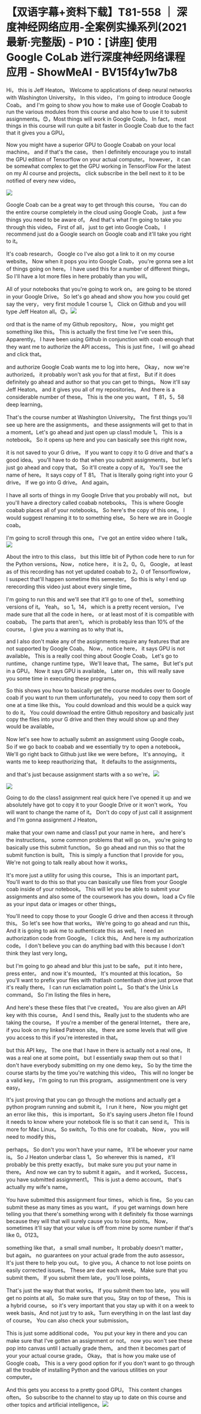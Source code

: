 # 【双语字幕+资料下载】T81-558 ｜ 深度神经网络应用-全案例实操系列(2021最新·完整版) - P10：[讲座] 使用 Google CoLab 进行深度神经网络课程应用 - ShowMeAI - BV15f4y1w7b8

Hi， this is Jeff Heaton。 Welcome to applications of deep neural networks with Washington University。 In this video， I'm going to introduce Google Coab。 and I'm going to show you how to make use of Google Coabab to run the various modules from this course and also how to use it to submit assignments。😊，Most things will work in Google Coab。 In fact， most things in this course will run quite a bit faster in Google Coab due to the fact that it gives you a GPU。

 Now you might have a superior GPU to Google Coabab on your local machine。 and if that's the case。 then I definitely encourage you to install the GPU edition of Tensorflow on your actual computer。 however， it can be somewhat complex to get the GPU working in TensorFlow For the latest on my AI course and projects。 click subscribe in the bell next to it to be notified of every new video。



![](img/9b3166bd64e1d412ba7306144df7359f_1.png)

Google Coab can be a great way to get through this course。 You can do the entire course completely in the cloud using Google Coab。 just a few things you need to be aware of。 And that's what I'm going to take you through this video。 First of all， just to get into Google Coab。 I recommend just do a Google search on Google coab and it'll take you right to it。

 It's coab research， Google co I've also got a link to it on my course website。 Now when it pops you into Google Coab， you're gonna see a lot of things going on here。 I have used this for a number of different things。 So I'll have a lot more files in here probably than you will。

 All of your notebooks that you're going to work on。 are going to be stored in your Google Drive。 So let's go ahead and show you how you could get say the very， very first module 1 course 1。 Click on Github and you will type Jeff Heaton all。😊。![](img/9b3166bd64e1d412ba7306144df7359f_3.png)

ord that is the name of my Github repository。 Now， you might get something like this。 This is actually the first time Ive I've seen this。 Apparently。 I have been using Github in conjunction with coab enough that they want me to authorize the API access。 This is just fine， I will go ahead and click that。

 and authorize Google Coab wants me to log into here。 Okay， now we're authorized。 it probably won't ask you for that at first， But if it does definitely go ahead and author so that you can get to things。 Now it'll say Jeff Heaton。 and it gives you all of my repositories。 And there is a considerable number of these。 This is the one you want。 T 81，5，58 deep learning。

 That's the course number at Washington University。 The first things you'll see up here are the assignments。 and these assignments will get to that in a moment。Let's go ahead and just open up class1 module 1。 This is a notebook。 So it opens up here and you can basically see this right now。

 it is not saved to your G drive。 If you want to copy it to G drive and that's a good idea。 you'll have to do that when you submit assignments， but let's just go ahead and copy that。 So it'll create a copy of it。 You'll see the name of here。 It says copy of T 81。 That is literally going right into your G drive。 If we go into G drive。 And again。

 I have all sorts of things in my Google Drive that you probably will not。 but you'll have a directory called coabab notebooks。 This is where Google coabab places all of your notebooks。 So here's the copy of this one。 I would suggest renaming it to to something else。 So here we are in Google coab。

 I'm going to scroll through this one。 I've got an entire video where I talk。![](img/9b3166bd64e1d412ba7306144df7359f_5.png)

About the intro to this class， but this little bit of Python code here to run for the Python versions。Now， notice here， it is 2。0。0。 Google， at least as of this recording has not yet updated coabab to 2。0 of Tensorflowlow， I suspect that'll happen sometime this semester。 So this is why I end up rerecording this video just about every single time。

 I'm going to run this and we'll see that it'll go to one of the1。 something versions of it。 Yeah。 so 1。14， which is a pretty recent version。 I've made sure that all the code in here。 or at least most of it is compatible with coabab。 The parts that aren't。 which is probably less than 10% of the course。 I give you a warning as to why that is。

 and I also don't make any of the assignments require any features that are not supported by Google Coab。 Now， notice here， it says GPU is not available。 This is a really cool thing about Google Coab。 Let's go to runtime。 change runtime type。 We'll leave that。The same。 But let's put in a GPU。 Now it says GPU is available。 Later on， this will really save you some time in executing these programs。

 So this shows you how to basically get the course modules over to Google coab if you want to run them unfortunately。 you need to copy them sort of one at a time like this。 You could download and this would be a quick way to do it。 You could download the entire Github repository and basically just copy the files into your G drive and then they would show up and they would be available。

 Now let's see how to actually submit an assignment using Google coab。 So if we go back to coabab and we essentially try to open a notebook。 We'll go right back to Github just like we were before。 It's annoying。 it wants me to keep reauthorizing that。 It defaults to the assignments。

 and that's just because assignment starts with a so we're。![](img/9b3166bd64e1d412ba7306144df7359f_7.png)

![](img/9b3166bd64e1d412ba7306144df7359f_8.png)

Going to do the class1 assignment real quick here I've opened it up and we absolutely have got to copy it to your Google Drive or it won't work。 You will want to change the name of it。 Don't do copy of just call it assignment and I'm gonna assignment J Heaton。

 make that your own name and class1 put your name in here。 and here's the instructions。 some common problems that will go on。 you're going to basically use this submit function。 So go ahead and run this so that the submit function is built。 This is simply a function that I provide for you。 We're not going to talk really about how it works。

 It's more just a utility for using this course。 This is an important part。 You'll want to do this so that you can basically use files from your Google coab inside of your notebook。 This will let you be able to submit your assignments and also some of the coursework has you down。load a Cv file as your input data or images or other things。

 You'll need to copy those to your Google G drive and then access it through this。 So let's see how that works。 We're going to go ahead and run this。 And it is going to ask me to authenticate this as well。 I need an authorization code from Google。 I click this。 And here is my authorization code。 I don't believe you can do anything bad with this because I don't think they last very long。

 but I'm going to go ahead and blur this just to be safe。 put it into here， press enter。 and now it's mounted。 It's mounted at this location。 So you'll want to prefix your files with thatlash contentlash drive just prove that it's really there。 I can run exclamation point L。 So that's the Unix Ls command。 So I'm listing the files in here。

 And here's these these files that I've created。 You are also given an API key with this course。 And I send this。Really just to the students who are taking the course。 If you're a member of the general Internet。 there are， if you look on my linked Patreon site。 there are some levels that will give you access to this if you're interested in that。

 but this API key。 The one that I have in there is actually not a real one。 It was a real one at some point。 but I essentially swap them out so that I don't have everybody submitting on my one demo key。 So by the time the course starts by the time you're watching this video。 This will no longer be a valid key。 I'm going to run this program。 assignmentment one is very easy。

 It's just proving that you can go through the motions and actually get a python program running and submit it。 I run it here， Now you might get an error like this， this is important。 So it's saying users Jheton file I found it needs to know where your notebook file is so that it can send it。 This is more for Mac Linux。 So switch。To this one for coabab。 Now， you will need to modify this。

 perhaps。 So don't you won't have your name。 It'll be whoever your name is。 So J Heaton underbar class 1。 So wherever this is named， it'll probably be this pretty exactly。 but make sure you put your name in there。 And now we can try to submit it again。 and it worked。Success， you have submitted assignment1。 This is just a demo account。 that's actually my wife's name。

 You have submitted this assignment four times， which is fine。 So you can submit these as many times as you want。 if you get warnings down here telling you that there's something wrong with it definitely fix those warnings because they will that will surely cause you to lose points。 Now， sometimes it'll say that your value is off from mine by some number if that's like 0。0123。

 something like that， a small small number。It probably doesn't matter， but again。 no guarantees on your actual grade from the auto assessor。 It's just there to help you out。 to give you。A chance to not lose points on easily corrected issues。 These are due each week。 Make sure that you submit them。 If you submit them late， you'll lose points。

 That's just the way that that works。 If you submit them too late， you will get no points at all。 So make sure that you。Stay on top of these。 This is a hybrid course。 so it's very important that you stay up with it on a week to week basis。And not just try to ask。Turn everything in on the last last day of course。 You can also check your submission。

 This is just some additional code。 You put your key in there and you can make sure that I've gotten an assignment or not。 now you won't see these pop into canvas until I actually grade them。 and then it becomes part of your your actual course grade。 Okay。 that is how you make use of Google coab。 This is a very good option for if you don't want to go through all the trouble of installing Python and the various utilities on your computer。

 And this gets you access to a pretty good GPU。 This content changes often。 So subscribe to the channel to stay up to date on this course and other topics and artificial intelligence。![](img/9b3166bd64e1d412ba7306144df7359f_10.png)